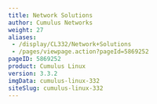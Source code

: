 ```yaml
---
title: Network Solutions
author: Cumulus Networks
weight: 27
aliases:
 - /display/CL332/Network+Solutions
 - /pages/viewpage.action?pageId=5869252
pageID: 5869252
product: Cumulus Linux
version: 3.3.2
imgData: cumulus-linux-332
siteSlug: cumulus-linux-332
---
```

